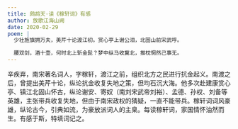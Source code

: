 ```yaml
---
title: 鹧鸪天·读《稼轩词》有感
author: 放歌江海山阙
date: 2020-02-29
poem: |
  少壮旌旗拥万夫，美芹十论渡江初。赏心亭上谢公泪，北固山前宋武呼。

  腰双剑，酒十壶，何时北上斩金髭？梦中纵马收冀北，推枕惘然己事无。
---
```


辛疾弃，南宋著名词人，字稼轩，渡江之前，组织北方之民进行抗金起义。南渡之后，曾提出美芹十论，纵论抗金收复失地之策，但均石沉大海。他多次赴建康赏心亭、镇江北固山怀古，纵论谢安、寄奴（南刘宋武帝刘裕）、孟德、孙权、刘备等英雄，主张带兵收复失地，但由于南宋政权的猜疑，一直不能带兵。稼轩词词风豪雄，纵论古今，引典如流，为豪放派词人的主臬。每读稼轩词，家国情怀油然而生。有感于斯，特填词记之。
